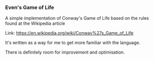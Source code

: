### Even's Game of Life
A simple implementation of Conway's Game of Life based on the rules found at the Wikipedia article 

Link: https://en.wikipedia.org/wiki/Conway%27s_Game_of_Life


It's written as a way for me to get more familiar with the language.


There is definitely room for improvement and optimisation.
